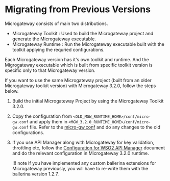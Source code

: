 # Migrating from Previous Versions

Microgateway consists of main two distributions.

- Microgateway Toolkit : Used to build the Microgateway project and generate the Microgateway executable.
- Microgateway Runtime : Run the Microgateway executable built with the toolkit applying the requried configurations.

Each Microgateway version has it's own toolkit and runtime. And the Migrogateway executable which is built from specific toolkit version is specific only to that Microgateway version.

If you want to use the same Microgateway project (built from an older Microgateway toolkit version) with Microgateway 3.2.0, follow the steps below.

1. Build the initial Microgateway Project by using the Microgateway Toolkit 3.2.0.
2. Copy the configuration from `<OLD_MGW_RUNTIME_HOME>/conf/micro-gw.conf` and apply them in `<MGW_3.2.0_RUNTIME_HOME>/conf/micro-gw.conf` file. Refer to the [micro-gw.conf](/reference/configurations/micro-gw.conf/) and do any changes to the old configurations.
3. If you use API Manager along with Microgateway for key validation, throttling etc, follow the [Configuration for WSO2 API Manager](/install-and-setup/configuration-for-wso2-api-manager/) document and do the relevant configuration in Microgateway 3.2.0 runtime.

    !!! note
        If you have implemented any custom ballerina extensions for Microgateway previously, you will have to re-write them with the ballerina version 1.2.7.
